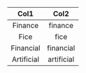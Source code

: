| Col1 | Col2 |
| :-: | :-: |
| Finance | finance |
| Fice | fice |
| Financial | financial |
| Artificial | artificial |